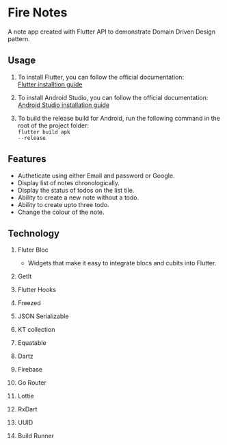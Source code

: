 # Fire Notes<br>

<p>A note app created with Flutter API to demonstrate Domain Driven Design pattern.<p>

## Usage

1. To install Flutter, you can follow the official documentation:<br>
[Flutter installtion guide](https://docs.flutter.dev/get-started/install)

2. To install Android Studio, you can follow the official documentation: <br>
[Android Studio installation guide](https://developer.android.com/studio/install)

3. To build the release build for Android, run the following command in the root of the project folder:<br>
<code>flutter build apk --release</code>

## Features

- Autheticate using either Email and password or Google.
- Display list of notes chronologically.
- Display the status of todos on the list tile.
- Ability to create a new note without a todo.
- Ability to create upto three todo.
- Change the colour of the note.

## Technology

1. Fluter Bloc
    - Widgets that make it easy to integrate blocs and cubits into Flutter.

2. GetIt
3. Flutter Hooks
4. Freezed
5. JSON Serializable
6. KT collection
7. Equatable
8. Dartz
9. Firebase
10. Go Router
11. Lottie
12. RxDart
13. UUID
14. Build Runner
